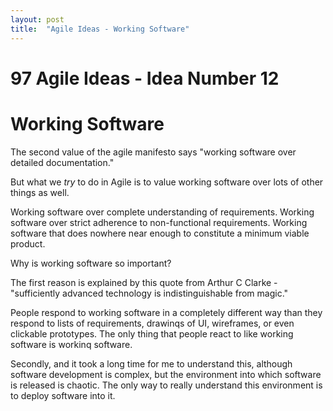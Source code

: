 ```yaml
---
layout: post
title:  "Agile Ideas - Working Software"
---
```


# 97 Agile Ideas - Idea Number 12
# Working Software

The second value of the agile manifesto says "working software over detailed documentation." 

But what we *try* to do in Agile is to value working software over lots of other things as well.

Working software over complete understanding of requirements. Working software over strict adherence to non-functional requirements. Working software that does nowhere near enough to constitute a minimum viable product.

Why is working software so important?

The first reason is explained by this quote from Arthur C Clarke - "sufficiently advanced technology is indistinguishable from magic."

People respond to working software in a completely different way than they respond to lists of requirements, drawinqs of UI, wireframes, or even clickable prototypes. The only thing that people react to like working software is workinq software.

Secondly, and it took a long time for me to understand this, although software development is complex, but the environment into which software is released is chaotic. The only way to really understand this environment is to deploy software into it.

